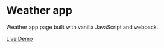 # Weather app

Weather app page built with vanilla JavaScript and webpack.

[Live Demo](https://ntpon.github.io/weather-app/)
